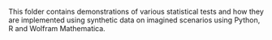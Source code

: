 This folder contains demonstrations of various statistical tests and how they are implemented using synthetic data on imagined scenarios using Python, R and Wolfram Mathematica.